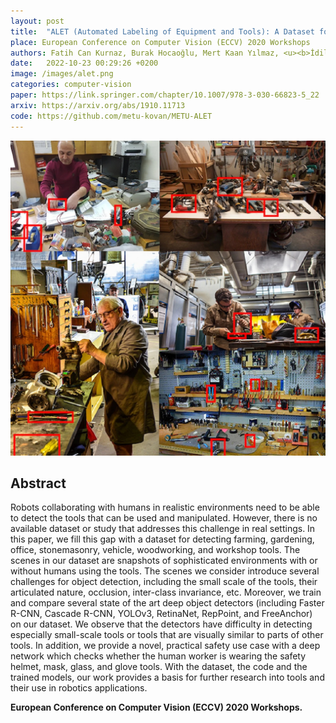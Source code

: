 ```yaml
---
layout: post
title:  "ALET (Automated Labeling of Equipment and Tools): A Dataset for Tool Detection and Human Worker Safety Detection"
place: European Conference on Computer Vision (ECCV) 2020 Workshops
authors: Fatih Can Kurnaz, Burak Hocaoğlu, Mert Kaan Yılmaz, <u><b>İdil Sülo</b></u> & Sinan Kalkan 
date:   2022-10-23 00:29:26 +0200
image: /images/alet.png
categories: computer-vision 
paper: https://link.springer.com/chapter/10.1007/978-3-030-66823-5_22
arxiv: https://arxiv.org/abs/1910.11713
code: https://github.com/metu-kovan/METU-ALET
---
```


![](/images/alet.png)


## Abstract

Robots collaborating with humans in realistic environments need to be able to detect the tools that can be used and manipulated. However, there is no available dataset or study that addresses this challenge in real settings. In this paper, we fill this gap with a dataset for detecting farming, gardening, office, stonemasonry, vehicle, woodworking, and workshop tools. The scenes in our dataset are snapshots of sophisticated environments with or without humans using the tools. The scenes we consider introduce several challenges for object detection, including the small scale of the tools, their articulated nature, occlusion, inter-class invariance, etc. Moreover, we train and compare several state of the art deep object detectors (including Faster R-CNN, Cascade R-CNN, YOLOv3, RetinaNet, RepPoint, and FreeAnchor) on our dataset. We observe that the detectors have difficulty in detecting especially small-scale tools or tools that are visually similar to parts of other tools. In addition, we provide a novel, practical safety use case with a deep network which checks whether the human worker is wearing the safety helmet, mask, glass, and glove tools. With the dataset, the code and the trained models, our work provides a basis for further research into tools and their use in robotics applications.

**European Conference on Computer Vision (ECCV) 2020 Workshops.**